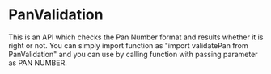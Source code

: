 # PanValidation
This is an API which checks the Pan Number format and results whether it is right or not. 
You can simply import function as "import validatePan from PanValidation"  and you can use by calling function with passing parameter as PAN NUMBER.
